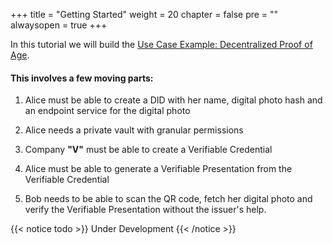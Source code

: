 
+++
title = "Getting Started"
weight = 20
chapter = false
pre = ""
alwaysopen = true
+++

In this tutorial we will build the [Use Case Example: Decentralized Proof of Age](/services/did_sidechain/use_case_example).

#### This involves a few moving parts:

1. Alice must be able to create a DID with her name, digital photo hash and an endpoint service for the digital photo

2. Alice needs a private vault with granular permissions 

3. Company **"V"** must be able to create a Verifiable Credential

4. Alice must be able to generate a Verifiable Presentation from the Verifiable Credential

5. Bob needs to be able to scan the QR code, fetch her digital photo and verify the Verifiable Presentation without
    the issuer's help.

 
{{< notice todo >}}
    Under Development
{{< /notice >}}
